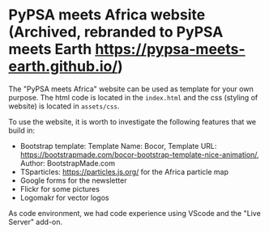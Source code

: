 # PyPSA meets Africa website (Archived, rebranded to PyPSA meets Earth https://pypsa-meets-earth.github.io/)

The "PyPSA meets Africa" website can be used as template for your own purpose. The html code is located in the `index.html` and the css (styling of website) is located in `assets/css`.

To use the website, it is worth to investigate the following features that we build in:
- Bootstrap template:
    Template Name: Bocor, 
    Template URL: https://bootstrapmade.com/bocor-bootstrap-template-nice-animation/,
    Author: BootstrapMade.com
- TSparticles: https://particles.js.org/ for the Africa particle map
- Google forms for the newsletter
- Flickr for some pictures 
- Logomakr for vector logos

As code environment, we had code experience using VScode and the "Live Server" add-on.
